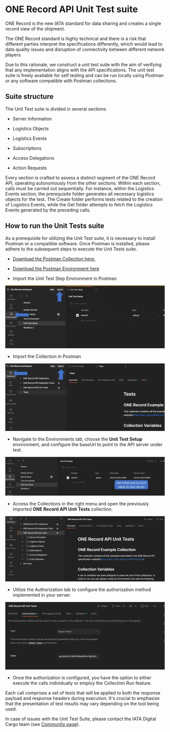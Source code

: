 # ONE Record API Unit Test suite

ONE Record is the new IATA standard for data sharing and creates a single record view of the shipment.

The ONE Record standard is highly technical and there is a risk that different parties interpret the specifications differently, which would lead to data quality issues and disruption of connectivity between different network players. 

Due to this rationale, we construct a unit test suite with the aim of verifying that any implementation aligns with the API specifications.
The unit test suite is freely available for self testing and can be run locally using Postman or any software compatible with Postman collections.

## Suite structure

The Unit Test suite is divided in several sections:

- Server Information

- Logistics Objects

- Logistics Events

- Subscriptions

- Access Delegations

- Action Requests

Every section is crafted to assess a distinct segment of the ONE Record API, operating autonomously from the other sections. Within each section, calls must be carried out sequentially. For instance, within the Logistics Events section, the prerequisite folder generates all necessary logistics objects for the test. The Create folder performs tests related to the creation of Logistics Events, while the Get folder attempts to fetch the Logistics Events generated by the preceding calls.

## How to run the Unit Tests suite

As a prerequisite for utilizing the Unit Test suite, it is necessary to install Postman or a compatible software.
Once Postman is installed, please adhere to the subsequent steps to execute the Unit Tests suite.

- [Download the Postman Collection here.](./assets/unit-tests/1R_Unit_Tests.postman_collection) 

- [Download the Postman Environment here](./assets/unit-tests/Unit_Test_Setup.postman_environment)  

- Import the Unit Test Step Environment in Postman

![Postman Environment](./img/unit-tests/postmanEnv.png)

- Import the Collection in Postman

![Postman Collection](./img/unit-tests/postmanColl.png)

- Navigate to the Environments tab, choose the **Unit Test Setup** environment, and configure the baseUrl to point to the API server under test.

![Environment Configuration](./img/unit-tests/envConfig.png)

- Access the Collections in the right menu and open the previously imported **ONE Record API Unit Tests** collection.

![Unit Test suite](./img/unit-tests/testCollection.png)

- Utilize the Authorization tab to configure the authorization method implemented in your server.

![Authorization setup](./img/unit-tests/authSetup.png)

- Once the authorization is configured, you have the option to either execute the calls individually or employ the Collection Run feature. 

Each call comprises a set of tests that will be applied to both the response payload and response headers during execution. It's crucial to emphasize that the presentation of test results may vary depending on the tool being used.

In case of issues with the Unit Test Suite, please contact the IATA Digital Cargo team (see [Community page](../../General/community.md)).